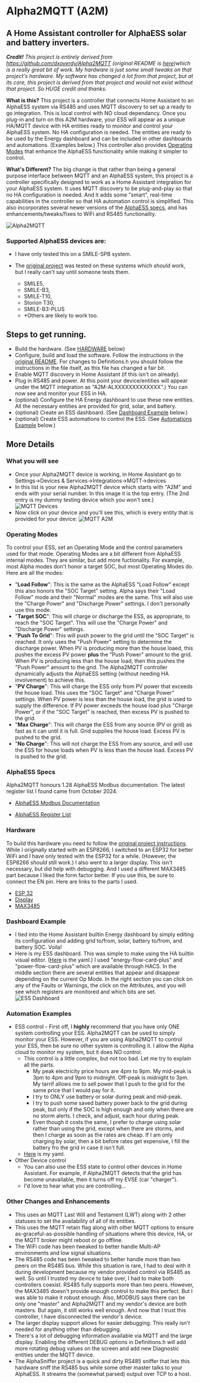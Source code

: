 # Alpha2MQTT (A2M)
## A Home Assistant controller for AlphaESS solar and battery inverters.

_**Credit!** This project is entirely derived from https://github.com/dxoverdy/Alpha2MQTT (original README is [here](README-orig.md))which is a really great bit of work.  My hardware is just some small tweaks on that project's hardware.  My software has changed a lot from that project, but at its core, this project is derived from that project and would not exist without that project. So HUGE credit and thanks._

**What is this?** This project is a controller that connects Home Assistant to an AlphaESS system via RS485 and uses MQTT discovery to set up a ready to go integration.  This is local control with NO cloud dependancy.  Once you plug-in and turn on this A2M hardware, your ESS will appear as a unique HA/MQTT device with HA entities ready to monitor and control your AlphaESS system.  No HA configuration is needed.  The entities are ready to be used by the Energy dashboard and can be included in other dashboards and automations.  (Examples below.)  This controller also provides [Operating Modes](#operating-modes) that enhance the AlphaESS functionality while making it simpler to control.

**What's Different?** The big change is that rather than being a general purpose interface between MQTT and an AlphaESS system, this project is a controller specifically designed to work as a Home Assistant integration for your AlphaESS system.  It uses MQTT discovery to be plug-and-play so that no HA configuration is needed.  And it adds some "smart", real-time capabilities in the controller so that HA automation control is simplified.  This also incorporates several newer versions of the [AlphaESS specs](#alphaess-specs), and has enhancements/tweaks/fixes to WiFi and RS485 functionality.

![Alpha2MQTT](Pics/Dave_HW.jpg)

### Supported AlphaESS devices are:
- I have only tested this on a SMILE-SPB system.

- The [original project](README-orig.md) was tested on these systems which _should_ work, but I really can't say until someone tests them.
  - SMILE5,
  - SMILE-B3,
  - SMILE-T10,
  - Storion T30,
  - SMILE-B3-PLUS
  - *Others are likely to work too.

## Steps to get running.
- Build the hardware.  (See [HARDWARE](#hardware) below)
- Configure, build and load the software.  Follow the instructions in the [original README](README-orig.md.md#flashing).  For changes to Definitions.h you should follow the instructions in the file itself, as this file has changed a fair bit.
- Enable MQTT discovery in Home Assistant (if this isn't on already).
- Plug in RS485 and power.  At this point your device/entities will appear under the MQTT integration as "A2M-ALXXXXXXXXXXXXX".)  You can now see and monitor your ESS in HA.
- (optional) Configure the HA Energy dashboard to use these new entities.  All the necessary entities are provided for grid, solar, and battery.
- (optional) Create an ESS dashboard.  (See [Dashboard Example](#dashboard-example) below.)
- (optional) Create ESS automations to control the ESS.  (See [Automations Example](#automation-example) below.)

## More Details
### What you will see
- Once your Alpha2MQTT device is working, in Home Assistant go to Settings->Devices & Services->Integrations->MQTT->devices
- In this list is your new Alpha2MQTT device which starts with "A2M" and ends with your serial number.  In this image it is the top entry. (The 2nd entry is my dummy testing device which you won't see.)
![MQTT Devices](Pics/Dave_MQTT_Devices.png)
- Now click on your device and you'll see this, which is every entity that is provided for your device:
![MQTT A2M](Pics/Dave_MQTT_A2M.png)
### Operating Modes
To control your ESS, set an Operating Mode and the control parameters used for that mode.  Operating Modes are a bit different from AlphaESS internal modes.  They are similar, but add more fuctionality.  For example, most Alpha modes don't honor a target SOC, but most Operating Modes do.  Here are all the modes:
- "**Load Follow**": This is the same as the AlphaESS "Load Follow" except this also honors the "SOC Target" setting.  Alpha says their "Load Follow" mode and their "Normal" modes are the same.  This will also use the "Charge Power" and "Discharge Power" settings.  I don't personally use this mode.
- "**Target SOC**": This will charge or discharge the ESS, as appropriate, to reach the "SOC Target".  This will use the "Charge Power" and "Discharge Power" settings.
- "**Push To Grid**": This will push power to the grid until the "SOC Target" is reached.  It only uses the "Push Power" setting to determine the discharge power.  When PV is producing more than the house loaed, this pushes the excess PV power **plus** the "Push Power" amount to the grid.  When PV is producing less than the house load, then this pushes the "Push Power" amount to the grid.  The Alpha2MQTT controller dynamically adjusts the AlphaESS setting (without needing HA involvement) to achieve this.
- "**PV Charge**": This will charge the ESS only from PV power that exceeds the house load.  This uses the "SOC Target" and "Charge Power" settings.  When PV power is less than the house load, the grid is used to supply the difference.  If PV power exceeds the house load plus "Charge Power", or if the "SOC Target" is reached, then excess PV is pushed to the grid.
- "**Max Charge**": This will charge the ESS from any source (PV or grid) as fast as it can until it is full.  Grid supplies the house load.  Excess PV is pushed to the grid.
- "**No Charge**": This will not charge the ESS from any source, and will use the ESS for house loads when PV is less than the house load.  Excess PV is pushed to the grid.
### AlphaESS Specs
Alpha2MQTT honours 1.28 AlphaESS Modbus documentation.  The latest register list I found came from October 2024.

- [AlphaESS Modbus Documentation](Pics/AlphaESS_Register_parameter_list_Oct_2024.pdf)

- [AlphaESS Register List](Pics/AlphaESS_Modbus_Protocol_V1.28.pdf)

### Hardware
To build this hardware you need to follow the [original project instructions](README-orig.md#how-to-build).  While I originally started with an ESP8266, I switched to an ESP32 for better WiFi and I have only tested with the ESP32 for a while.  (However, the ESP8266 _should_ still work.)  I also went to a larger display.  This isn't necessary, but did help with debugging.  And I used a different MAX3485 part because I liked the form factor better.  If you use this, be sure to connect the EN pin.  Here are links to the parts I used.
- [ESP 32](https://www.amazon.com/gp/product/B0CL5VGC8J)
- [Display](https://www.amazon.com/gp/product/B09C5K91H7)
- [MAX3485](https://www.amazon.com/gp/product/B09SYZ98KF)

### Dashboard Example
- I tied into the Home Assistant builtin Energy dashboard by simply editing its configuration and adding grid to/from, solar, battery to/from, and battery SOC.  Voila!
- Here is my ESS dashboard.  This was simple to make using the HA builtin visual editor. ([Here](Dave_Examples/Dave_ESS_Dashboard.yaml.txt) is the yaml.)  I used "energy-flow-card-plus" and "power-flow-card-plus" which are available through HACS.  In the middle section there are several entities that appear and disappear depending on the current Op Mode.  In the right section you can click on any of the Faults or Warnings, the click on the Attributes, and you will see which registers are monitored and which bits are set.
![ESS Dashboard](Pics/Dave_ESS_Dashboard.png)
### Automation Examples
- ESS control - First off, I **highly** recommend that you have only ONE system controlling your ESS.  Alpha2MQTT can be used to simply monitor your ESS.  However, if you are using Alpha2MQTT to control your ESS, then be sure no other system is controlling it.  I allow the Alpha cloud to monitor my system, but it does NO control.
  - This control is a little complex, but not too bad.  Let me try to explain all the parts.
    - My peak electricity price hours are 4pm to 9pm.  My mid-peak is 3pm to 4pm and 9pm to midnight.  Off-peak is midnight to 3pm.  My tarrif allows me to sell power that I push to the grid for the same price that I would pay for it.
    - I try to ONLY use battery or solar during peak and mid-peak.
    - I try to push some saved battery power back to the grid during peak, but only if the SOC is high enough and only when there are no storm alerts. I check, and adjust, each hour during peak.
    - Even though it costs the same, I prefer to charge using solar rather than using the grid, except when there are storms, and then I charge as soon as the rates are cheap.  If I am only charging by solar, then a bit before rates get expensive, I fill the battery fro the grid in case it isn't full.
  - [Here](Dave_Examples/Dave_ESS_Automation.yaml.txt) is my yaml.
- Other Device control
  - You can also use the ESS state to control other devices in Home Assistant.  For example, if Alpha2MQTT detects that the grid has become unavailable, then it turns off my EVSE (car "charger").
  - I'd love to hear what you are controlling...
### Other Changes and Enhancements
- This uses an MQTT Last Will and Testament (LWT) along with 2 other statuses to set the availability of all of its entities.
- This uses the MQTT retain flag along with other MQTT options to ensure as-graceful-as-possible handling of situations where this device, HA, or the MQTT broker might reboot or go offline.
- The WiFi code has been tweaked to better handle Multi-AP environments and low signal situations.
- The RS485 code has been tweaked to better handle more than two peers on the RS485 bus.  While this situation is rare, I had to deal with it during development because my vendor provided control via RS485 as well.  So until I trusted my device to take over, I had to make both controllers coexist.  RS485 fully supports more than two peers.  However, the MAX3485 doesn't provide enough control to make this perfect.  But I was able to make it robust enough.  Also, MODBUS says there can be only one "master" and Alpha2MQTT and my vendor's device are both masters.  But again, it still works well enough.  And now that I trust this controller, I have disconnected the vendor's device.
- The larger display support allows for easier debugging.  This really isn't needed for anything other than debugging.
- There's a lot of debugging information available via MQTT and the large display.  Enabling the different DEBUG options in Definitions.h will add more rotating debug values on the screen and add new Diagnostic entities under the MQTT device.
- The AlphaSniffer project is a quick and dirty RS485 sniffer that lets this hardware sniff the RS485 bus while some other master talks to your AlphaESS.  It streams the (somewhat parsed) output over TCP to a host.
